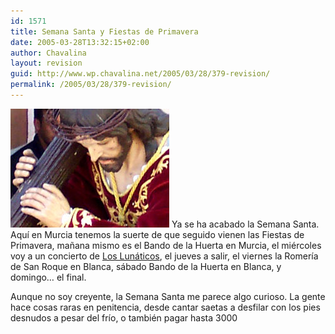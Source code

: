 ```yaml
---
id: 1571
title: Semana Santa y Fiestas de Primavera
date: 2005-03-28T13:32:15+02:00
author: Chavalina
layout: revision
guid: http://www.wp.chavalina.net/2005/03/28/379-revision/
permalink: /2005/03/28/379-revision/
---
```

<img class="imgizqda" src="/imagenes/fotos/jesus.jpg" alt="Jes&uacute;s" /> Ya se ha acabado la Semana Santa. Aqu&iacute; en Murcia tenemos la suerte de que seguido vienen las Fiestas de Primavera, ma&ntilde;ana mismo es el Bando de la Huerta en Murcia, el mi&eacute;rcoles voy a un concierto de <a href="http://www.los-lunaticos.com/" target="_blank">Los Lun&aacute;ticos</a>, el jueves a salir, el viernes la Romer&iacute;a de San Roque en Blanca, s&aacute;bado Bando de la Huerta en Blanca, y domingo&#8230; el final.

Aunque no soy creyente, la Semana Santa me parece algo curioso. La gente hace cosas raras en penitencia, desde cantar saetas a desfilar con los pies desnudos a pesar del fr&iacute;o, o tambi&eacute;n pagar hasta 3000